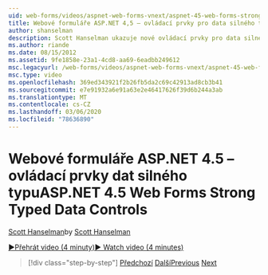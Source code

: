 ```yaml
---
uid: web-forms/videos/aspnet-web-forms-vnext/aspnet-45-web-forms-strong-typed-data-controls
title: Webové formuláře ASP.NET 4,5 – ovládací prvky pro data silného typu | Microsoft Docs
author: shanselman
description: Scott Hanselman ukazuje nové ovládací prvky pro data silného typu webových formulářů ASP.NET 4,5.
ms.author: riande
ms.date: 08/15/2012
ms.assetid: 9fe1858e-23a1-4cd8-aa69-6eadbb249612
msc.legacyurl: /web-forms/videos/aspnet-web-forms-vnext/aspnet-45-web-forms-strong-typed-data-controls
msc.type: video
ms.openlocfilehash: 369ed343921f2b26fb5da2c69c42913ad8cb3b41
ms.sourcegitcommit: e7e91932a6e91a63e2e46417626f39d6b244a3ab
ms.translationtype: MT
ms.contentlocale: cs-CZ
ms.lasthandoff: 03/06/2020
ms.locfileid: "78636890"
---
```

# <a name="aspnet-45-web-forms-strong-typed-data-controls"></a><span data-ttu-id="5fb35-103">Webové formuláře ASP.NET 4.5 – ovládací prvky dat silného typu</span><span class="sxs-lookup"><span data-stu-id="5fb35-103">ASP.NET 4.5 Web Forms Strong Typed Data Controls</span></span>

<span data-ttu-id="5fb35-104">[Scott Hanselman](https://github.com/shanselman)</span><span class="sxs-lookup"><span data-stu-id="5fb35-104">by [Scott Hanselman](https://github.com/shanselman)</span></span>

[<span data-ttu-id="5fb35-105">&#9654;Přehrát video (4 minuty)</span><span class="sxs-lookup"><span data-stu-id="5fb35-105">&#9654; Watch video (4 minutes)</span></span>](https://channel9.msdn.com/Blogs/ASP-NET-Site-Videos/aspnet-45-web-forms-strong-typed-data-controls)

> [!div class="step-by-step"]
> <span data-ttu-id="5fb35-106">[Předchozí](aspnet-45-web-forms-model-binding.md)
> [Další](aspnet-vnext-videos-bundling-and-minification.md)</span><span class="sxs-lookup"><span data-stu-id="5fb35-106">[Previous](aspnet-45-web-forms-model-binding.md)
[Next](aspnet-vnext-videos-bundling-and-minification.md)</span></span>
